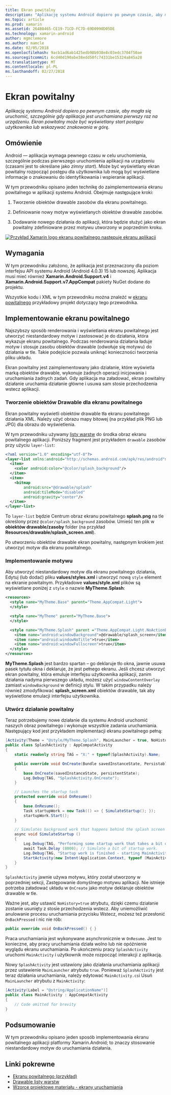 ```yaml
---
title: Ekran powitalny
description: "Aplikację systemu Android dopiero po pewnym czasie, aby mogła się uruchomić, szczególnie gdy aplikacja jest uruchamiana pierwszy raz na urządzeniu. Ekran powitalny może być wyświetlany start postępu użytkownika lub wskazywać znakowania w górę."
ms.topic: article
ms.prod: xamarin
ms.assetid: 26480465-CE19-71CD-FC7D-69D0990D05DE
ms.technology: xamarin-android
author: mgmclemore
ms.author: mamcle
ms.date: 02/05/2018
ms.openlocfilehash: 9acb1ad6ab1425edb98b938e8c03edc3704f50ae
ms.sourcegitcommit: 6cd40d190abe38edd50fc74331be15324a845a28
ms.translationtype: MT
ms.contentlocale: pl-PL
ms.lasthandoff: 02/27/2018
---
```

# <a name="splash-screen"></a>Ekran powitalny

_Aplikację systemu Android dopiero po pewnym czasie, aby mogła się uruchomić, szczególnie gdy aplikacja jest uruchamiana pierwszy raz na urządzeniu. Ekran powitalny może być wyświetlany start postępu użytkownika lub wskazywać znakowania w górę._

<a name="overview" />

## <a name="overview"></a>Omówienie

Android — aplikacja wymaga pewnego czasu w celu uruchomienia, szczególnie podczas pierwszego uruchomienia aplikacji na urządzeniu (czasami jest to określane jako _zimny start_). Może być wyświetlany ekran powitalny rozpocząć postępu dla użytkownika lub mogą być wyświetlane informacje o znakowaniu do identyfikowania i wspieranie aplikacji.

W tym przewodniku opisano jeden technikę do zaimplementowania ekranu powitalnego w aplikacji systemu Android. Obejmuje następujące kroki:

1.  Tworzenie obiektów drawable zasobów dla ekranu powitalnego.

2.  Definiowanie nowy motyw wyświetlanych obiektów drawable zasobów.

3.  Dodawanie nowego działania do aplikacji, która będzie służyć jako ekran powitalny zdefiniowane przez motywu utworzony w poprzednim kroku.

[![Przykład Xamarin logo ekranu powitalnego następuje ekranu aplikacji](splash-screen-images/splashscreen-01-sml.png)](splash-screen-images/splashscreen-01.png)


<a name="requirements" />

## <a name="requirements"></a>Wymagania

W tym przewodniku założono, że aplikacja jest przeznaczony dla poziom interfejsu API systemu Android (Android 4.0.3) 15 lub nowszej. Aplikacja musi mieć również **Xamarin.Android.Support.v4** i **Xamarin.Android.Support.v7.AppCompat** pakiety NuGet dodane do projektu.

Wszystkie kodu i XML w tym przewodniku można znaleźć w [ekranu powitalnego](https://developer.xamarin.com/samples/monodroid/SplashScreen) przykładowy projekt dotyczący tego przewodnika.

<a name="implement" />

## <a name="implementing-a-splash-screen"></a>Implementowanie ekranu powitalnego

Najszybszy sposób renderowania i wyświetlania ekranu powitalnego jest utworzyć niestandardowy motyw i zastosować je do działania, która wykazuje ekranu powitalnego. Podczas renderowania działania ładuje motyw i stosuje zasobu obiektów drawable (odwołuje się motywu) do działania w tle. Takie podejście pozwala uniknąć konieczności tworzenia pliku układu.

Ekran powitalny jest zaimplementowany jako działanie, które wyświetla marką obiektów drawable, wykonuje żadnych operacji inicjowania i uruchamiania żadnych zadań. Gdy aplikacja ma załadować, ekran powitalny działanie uruchamia działanie główne i usuwa sam stosie przechodzenia wstecz aplikacji.

<a name="drawable" />

### <a name="creating-a-drawable-for-the-splash-screen"></a>Tworzenie obiektów Drawable dla ekranu powitalnego

Ekran powitalny wyświetli obiektów drawable tła ekranu powitalnego działania XML. Należy użyć obrazu mapy bitowej (na przykład plik PNG lub JPG) dla obrazu do wyświetlenia.

W tym przewodniku używamy [listy warstw](http://developer.android.com/guide/topics/resources/drawable-resource.html#LayerList) do środka obraz ekranu powitalnego aplikacji. Poniższy fragment jest przykładem `drawable` zasobów przy użyciu `layer-list`:

```xml
<?xml version="1.0" encoding="utf-8"?>
<layer-list xmlns:android="http://schemas.android.com/apk/res/android">
  <item>
    <color android:color="@color/splash_background"/>
  </item>
  <item>
    <bitmap
        android:src="@drawable/splash"
        android:tileMode="disabled"
        android:gravity="center"/>
  </item>
</layer-list>
```

To `layer-list` będzie Centrum obraz ekranu powitalnego **splash.png** na tle określony przez `@color/splash_background` zasobów.
Umieść ten plik w **obiektów drawable/zasoby** folder (na przykład **Resources/drawable/splash_screen.xml**).

Po utworzeniu obiektów drawable ekran powitalny, następnym krokiem jest utworzyć motyw dla ekranu powitalnego.

<a name="theme" />

### <a name="implementing-a-theme"></a>Implementowanie motywu

Aby utworzyć niestandardowy motyw dla ekranu powitalnego działania, Edytuj (lub dodać) pliku **values/styles.xml** i utworzyć nową `style` element na ekranie powitalnym. Przykładowe **values/style.xml** plików są wyświetlane poniżej z `style` o nazwie **MyTheme.Splash**:

```xml
<resources>
  <style name="MyTheme.Base" parent="Theme.AppCompat.Light">
  </style>

  <style name="MyTheme" parent="MyTheme.Base">
  </style>

  <style name="MyTheme.Splash" parent ="Theme.AppCompat.Light.NoActionBar">
    <item name="android:windowBackground">@drawable/splash_screen</item>
    <item name="android:windowNoTitle">true</item>
    <item name="android:windowFullscreen">true</item>
  </style>
</resources>
```

**MyTheme.Splash** jest bardzo spartan &ndash; go deklaruje tło okna, jawnie usuwa pasek tytułu okna i deklaruje, że jest pełnego ekranu. Jeśli chcesz utworzyć ekran powitalny, która emuluje interfejsu użytkownika aplikacji, zanim działania nadyma pierwszego układu, możesz użyć `windowContentOverlay` zamiast `windowBackground` w definicji stylu. W takim przypadku należy również zmodyfikować **splash_screen.xml** obiektów drawable, tak aby wyświetlone emulacji interfejsu użytkownika.

<a name="activity" />

### <a name="create-a-splash-activity"></a>Utwórz działanie powitalny

Teraz potrzebujemy nowe działanie dla systemu Android uruchomić naszych obraz powitalnego i wykonuje wszystkie zadania uruchamiania. Następujący kod jest przykładem implementacji ekranu powitalnego pełną:

```csharp
[Activity(Theme = "@style/MyTheme.Splash", MainLauncher = true, NoHistory = true)]
public class SplashActivity : AppCompatActivity
{
    static readonly string TAG = "X:" + typeof(SplashActivity).Name;

    public override void OnCreate(Bundle savedInstanceState, PersistableBundle persistentState)
    {
        base.OnCreate(savedInstanceState, persistentState);
        Log.Debug(TAG, "SplashActivity.OnCreate");
    }

    // Launches the startup task
    protected override void OnResume()
    {
        base.OnResume();
        Task startupWork = new Task(() => { SimulateStartup(); });
        startupWork.Start();
    }

    // Simulates background work that happens behind the splash screen
    async void SimulateStartup ()
    {
        Log.Debug(TAG, "Performing some startup work that takes a bit of time.");
        await Task.Delay (8000); // Simulate a bit of startup work.
        Log.Debug(TAG, "Startup work is finished - starting MainActivity.");
        StartActivity(new Intent(Application.Context, typeof (MainActivity)));
    }
}
```

`SplashActivity` jawnie używa motywu, który został utworzony w poprzedniej sekcji, Zastępowanie domyślnego motywu aplikacji.
Nie istnieje potrzeba załadować układu w `OnCreate` jako motyw deklaruje obiektów drawable w tle.

Ważne jest, aby ustawić `NoHistory=true` atrybutu, dzięki czemu działanie zostanie usunięty z stosie przechodzenia wstecz. Aby uniemożliwić anulowanie procesu uruchamiania przycisku Wstecz, możesz też przesłonić `OnBackPressed` i nic nie rób:

```csharp
public override void OnBackPressed() { }
```

Praca uruchamiania jest wykonywane asynchronicznie w `OnResume`. Jest to konieczne, aby pracy uruchamiania działa wolno lub nie opóźnienie wyglądu ekranu uruchamiania. Po ukończeniu pracy `SplashActivity` uruchomi `MainActivity` i użytkownik może rozpocząć interakcji z aplikacją.

Nowy `SplashActivity` jest ustawiony jako działania uruchamiania aplikacji przez ustawienie `MainLauncher` atrybutu `true`. Ponieważ `SplashActivity` jest teraz działania uruchamiania, należy edytować `MainActivity.cs`i Usuń `MainLauncher` atrybutu z `MainActivity`:

```csharp
[Activity(Label = "@string/ApplicationName")]
public class MainActivity : AppCompatActivity
{
    // Code omitted for brevity
}
```

<a name="summary" />

## <a name="summary"></a>Podsumowanie

W tym przewodniku opisano jeden sposób implementowania ekranu powitalnego aplikacji platformy Xamarin.Android; to znaczy stosowanie niestandardowy motyw do uruchamiania działania.


## <a name="related-links"></a>Linki pokrewne

- [Ekranu powitalnego (przykład)](https://developer.xamarin.com/samples/monodroid/SplashScreen)
- [Drawable listy warstw](http://developer.android.com/guide/topics/resources/drawable-resource.html#LayerList)
- [ Wzorce projektowe materiału - ekrany uruchamiania](https://www.google.com/design/spec/patterns/launch-screens.html)
